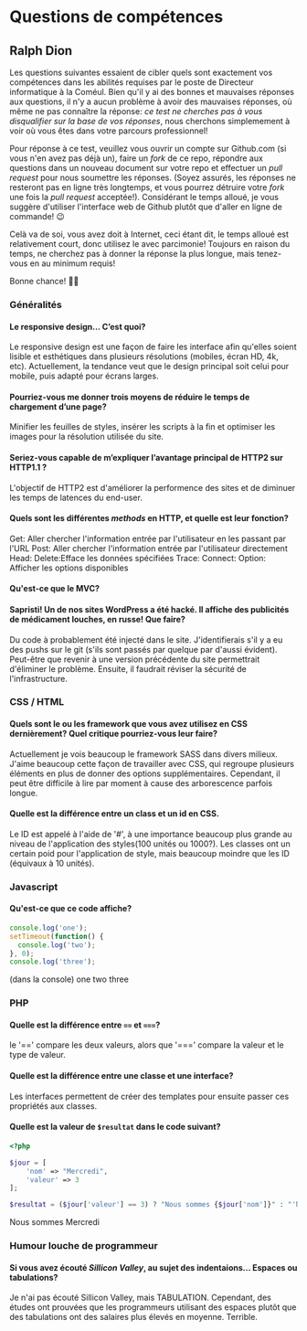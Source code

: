 # Questions de compétences

## Ralph Dion

Les questions suivantes essaient de cibler quels sont exactement vos compétences dans les abilités requises par le poste de Directeur informatique à la Coméul. Bien qu'il y ai des bonnes et mauvaises réponses aux questions, il n'y a aucun problème à avoir des mauvaises réponses, où même ne pas connaître la réponse: _ce test ne cherches pas à vous disqualifier sur la base de vos réponses_, nous cherchons simplemement à voir où vous êtes dans votre parcours professionnel!

Pour réponse à ce test, veuillez vous ouvrir un compte sur Github.com (si vous n'en avez pas déjà un), faire un *fork* de ce repo, répondre aux questions dans un nouveau document sur votre repo et effectuer un *pull request* pour nous soumettre les réponses. (Soyez assurés, les réponses ne resteront pas en ligne très longtemps, et vous pourrez détruire votre *fork* une fois la *pull request* acceptée!). Considérant le temps alloué, je vous suggère d'utiliser l'interface web de Github plutôt que d'aller en ligne de commande! 😉

Celà va de soi, vous avez doit à Internet, ceci étant dit, le temps alloué est relativement court, donc utilisez le avec parcimonie! Toujours en raison du temps, ne cherchez pas à donner la réponse la plus longue, mais tenez-vous en au minimum requis!

Bonne chance! 💪🔥

### Généralités

#### Le responsive design… C’est quoi?
Le responsive design est une façon de faire les interface afin qu'elles soient lisible et esthétiques dans plusieurs résolutions (mobiles, écran HD, 4k, etc). Actuellement, la tendance veut que le design principal soit celui pour mobile, puis adapté pour écrans larges. 

#### Pourriez-vous me donner trois moyens de réduire le temps de chargement d’une page?
Minifier les feuilles de styles, insérer les scripts à la fin et optimiser les images pour la résolution utilisée du site.

#### Seriez-vous capable de m’expliquer l’avantage principal de HTTP2 sur HTTP1.1 ?
L'objectif de HTTP2 est d'améliorer la performence des sites et de diminuer les temps de latences du end-user. 

#### Quels sont les différentes _methods_ en HTTP, et quelle est leur fonction?
Get: Aller chercher l'information entrée par l'utilisateur en les passant par l'URL
Post: Aller chercher l'information entrée par l'utilisateur directement
Head: 
Delete:Efface les données spécifiées
Trace:
Connect:
Option: Afficher les options disponibles

#### Qu'est-ce que le MVC?

#### Sapristi! Un de nos sites WordPress a été hacké. Il affiche des publicités de médicament louches, en russe! Que faire?
Du code à probablement été injecté dans le site. J'identifierais s'il y a eu des pushs sur le git (s'ils sont passés par quelque par d'aussi évident). Peut-être que revenir à une version précédente du site permettrait d'éliminer le problème. Ensuite, il faudrait réviser la sécurité de l'infrastructure. 

### CSS / HTML
#### Quels sont le ou les framework que vous avez utilisez en CSS dernièrement? Quel critique pourriez-vous leur faire?
Actuellement je vois beaucoup le framework SASS dans divers milieux. J'aime beaucoup cette façon de travailler avec CSS, qui regroupe plusieurs éléments en plus de donner des options supplémentaires. Cependant, il peut être difficile à lire par moment à cause des arborescence parfois longue. 

#### Quelle est la différence entre un class et un id en CSS.
Le ID est appelé à l'aide de '#', à une importance beaucoup plus grande au niveau de l'application des styles(100 unités ou 1000?). Les classes ont un certain poid pour l'application de style, mais beaucoup moindre que les ID (équivaux à 10 unités).

### Javascript

#### Qu'est-ce que ce code affiche?

```javascript
console.log('one');
setTimeout(function() {
  console.log('two');
}, 0);
console.log('three');
```
(dans la console)
one
two
three

### PHP

#### Quelle est la différence entre `==` et `===`?
le '==' compare les deux valeurs, alors que '===' compare la valeur et le type de valeur.

#### Quelle est la différence entre une classe et une interface?
Les interfaces permettent de créer des templates pour ensuite passer ces propriétés aux classes. 

#### Quelle est la valeur de `$resultat` dans le code suivant?

```php
<?php

$jour = [
	'nom' => "Mercredi",
	'valeur' => 3
];

$resultat = ($jour['valeur'] == 3) ? "Nous sommes {$jour['nom']}" : "'Nous ne sommes pas {$jour['nom']}";
```
Nous sommes Mercredi
### Humour louche de programmeur

#### Si vous avez écouté *Sillicon Valley*, au sujet des indentaions... Espaces ou tabulations?
Je n'ai pas écouté Sillicon Valley, mais TABULATION. Cependant, des études ont prouvées que les programmeurs utilisant des espaces plutôt que des tabulations ont des salaires plus élevés en moyenne. Terrible. 
